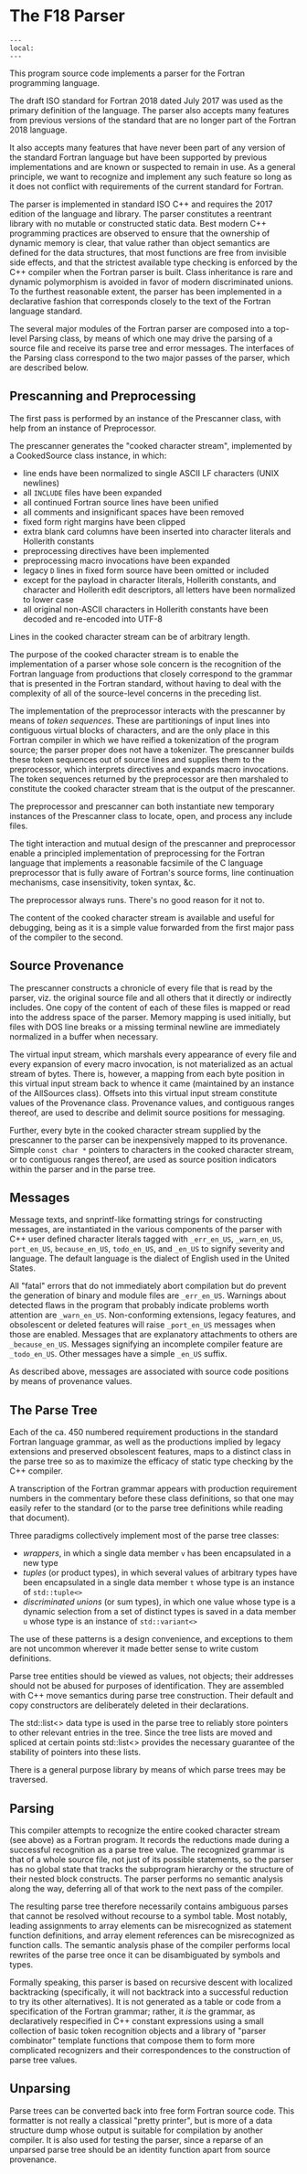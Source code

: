 <!--===- docs/Parsing.md 
  
   Part of the LLVM Project, under the Apache License v2.0 with LLVM Exceptions.
   See https://llvm.org/LICENSE.txt for license information.
   SPDX-License-Identifier: Apache-2.0 WITH LLVM-exception
  
-->

# The F18 Parser

```{contents}
---
local:
---
```

This program source code implements a parser for the Fortran programming
language.

The draft ISO standard for Fortran 2018 dated July 2017 was used as the
primary definition of the language.  The parser also accepts many features
from previous versions of the standard that are no longer part of the Fortran
2018 language.

It also accepts many features that have never been part of any version
of the standard Fortran language but have been supported by previous
implementations and are known or suspected to remain in use.  As a
general principle, we want to recognize and implement any such feature
so long as it does not conflict with requirements of the current standard
for Fortran.

The parser is implemented in standard ISO C++ and requires the 2017
edition of the language and library.  The parser constitutes a reentrant
library with no mutable or constructed static data.  Best modern C++
programming practices are observed to ensure that the ownership of
dynamic memory is clear, that value rather than object semantics are
defined for the data structures, that most functions are free from
invisible side effects, and that the strictest available type checking
is enforced by the C++ compiler when the Fortran parser is built.
Class inheritance is rare and dynamic polymorphism is avoided in favor
of modern discriminated unions.  To the furthest reasonable extent, the
parser has been implemented in a declarative fashion that corresponds
closely to the text of the Fortran language standard.

The several major modules of the Fortran parser are composed into a
top-level Parsing class, by means of which one may drive the parsing of a
source file and receive its parse tree and error messages.  The interfaces
of the Parsing class correspond to the two major passes of the parser,
which are described below.

## Prescanning and Preprocessing

The first pass is performed by an instance of the Prescanner class,
with help from an instance of Preprocessor.

The prescanner generates the "cooked character stream", implemented
by a CookedSource class instance, in which:
* line ends have been normalized to single ASCII LF characters (UNIX newlines)
* all `INCLUDE` files have been expanded
* all continued Fortran source lines have been unified
* all comments and insignificant spaces have been removed
* fixed form right margins have been clipped
* extra blank card columns have been inserted into character literals
  and Hollerith constants
* preprocessing directives have been implemented
* preprocessing macro invocations have been expanded
* legacy `D` lines in fixed form source have been omitted or included
* except for the payload in character literals, Hollerith constants,
  and character and Hollerith edit descriptors, all letters have been
  normalized to lower case
* all original non-ASCII characters in Hollerith constants have been
  decoded and re-encoded into UTF-8

Lines in the cooked character stream can be of arbitrary length.

The purpose of the cooked character stream is to enable the implementation
of a parser whose sole concern is the recognition of the Fortran language
from productions that closely correspond to the grammar that is presented
in the Fortran standard, without having to deal with the complexity of
all of the source-level concerns in the preceding list.

The implementation of the preprocessor interacts with the prescanner by
means of _token sequences_.  These are partitionings of input lines into
contiguous virtual blocks of characters, and are the only place in this
Fortran compiler in which we have reified a tokenization of the program
source; the parser proper does not have a tokenizer.  The prescanner
builds these token sequences out of source lines and supplies them
to the preprocessor, which interprets directives and expands macro
invocations.  The token sequences returned by the preprocessor are then
marshaled to constitute the cooked character stream that is the output of
the prescanner.

The preprocessor and prescanner can both instantiate new temporary
instances of the Prescanner class to locate, open, and process any
include files.

The tight interaction and mutual design of the prescanner and preprocessor
enable a principled implementation of preprocessing for the Fortran
language that implements a reasonable facsimile of the C language
preprocessor that is fully aware of Fortran's source forms, line
continuation mechanisms, case insensitivity, token syntax, &c.

The preprocessor always runs.  There's no good reason for it not to.

The content of the cooked character stream is available and useful
for debugging, being as it is a simple value forwarded from the first major
pass of the compiler to the second.

## Source Provenance

The prescanner constructs a chronicle of every file that is read by the
parser, viz. the original source file and all others that it directly
or indirectly includes.  One copy of the content of each of these files
is mapped or read into the address space of the parser.  Memory mapping
is used initially, but files with DOS line breaks or a missing terminal
newline are immediately normalized in a buffer when necessary.

The virtual input stream, which marshals every appearance of every file
and every expansion of every macro invocation, is not materialized as
an actual stream of bytes.  There is, however, a mapping from each byte
position in this virtual input stream back to whence it came (maintained
by an instance of the AllSources class).  Offsets into this virtual input
stream constitute values of the Provenance class.  Provenance values,
and contiguous ranges thereof, are used to describe and delimit source
positions for messaging.

Further, every byte in the cooked character stream supplied by the
prescanner to the parser can be inexpensively mapped to its provenance.
Simple `const char *` pointers to characters in the cooked character
stream, or to contiguous ranges thereof, are used as source position
indicators within the parser and in the parse tree.

## Messages

Message texts, and snprintf-like formatting strings for constructing
messages, are instantiated in the various components of the parser with
C++ user defined character literals tagged with `_err_en_US`, `_warn_en_US`,
`port_en_US`, `because_en_US`, `todo_en_US`, and `_en_US` to signify severity
and language.
The default language is the dialect of English used in the United States.

All "fatal" errors that do not immediately abort compilation but do
prevent the generation of binary and module files are `_err_en_US`.
Warnings about detected flaws in the program that probably indicate
problems worth attention are `_warn_en_US`.
Non-conforming extensions, legacy features, and obsolescent or deleted
features will raise `_port_en_US` messages when those are enabled.
Messages that are explanatory attachments to others are `_because_en_US`.
Messages signifying an incomplete compiler feature are `_todo_en_US`.
Other messages have a simple `_en_US` suffix.

As described above, messages are associated with
source code positions by means of provenance values.

## The Parse Tree

Each of the ca. 450 numbered requirement productions in the standard
Fortran language grammar, as well as the productions implied by legacy
extensions and preserved obsolescent features, maps to a distinct class
in the parse tree so as to maximize the efficacy of static type checking
by the C++ compiler.

A transcription of the Fortran grammar appears with production requirement
numbers in the commentary before these class definitions, so that one
may easily refer to the standard (or to the parse tree definitions while
reading that document).

Three paradigms collectively implement most of the parse tree classes:
* *wrappers*, in which a single data member `v` has been encapsulated
  in a new type
* *tuples* (or product types), in which several values of arbitrary
  types have been encapsulated in a single data member `t` whose type
  is an instance of `std::tuple<>`
* *discriminated unions* (or sum types), in which one value whose type is
  a dynamic selection from a set of distinct types is saved in a data
  member `u` whose type is an instance of `std::variant<>`

The use of these patterns is a design convenience, and exceptions to them
are not uncommon wherever it made better sense to write custom definitions.

Parse tree entities should be viewed as values, not objects; their
addresses should not be abused for purposes of identification.  They are
assembled with C++ move semantics during parse tree construction.
Their default and copy constructors are deliberately deleted in their
declarations. 

The std::list<> data type is used in the parse tree to reliably store pointers
to other relevant entries in the tree. Since the tree lists are moved and
spliced at certain points std::list<> provides the necessary guarantee of the
stability of pointers into these lists.

There is a general purpose library by means of which parse trees may
be traversed.

## Parsing

This compiler attempts to recognize the entire cooked character stream
(see above) as a Fortran program.  It records the reductions made during
a successful recognition as a parse tree value.  The recognized grammar
is that of a whole source file, not just of its possible statements,
so the parser has no global state that tracks the subprogram hierarchy
or the structure of their nested block constructs.  The parser performs
no semantic analysis along the way, deferring all of that work to the
next pass of the compiler.

The resulting parse tree therefore necessarily contains ambiguous parses
that cannot be resolved without recourse to a symbol table.  Most notably,
leading assignments to array elements can be misrecognized as statement
function definitions, and array element references can be misrecognized
as function calls.  The semantic analysis phase of the compiler performs
local rewrites of the parse tree once it can be disambiguated by symbols
and types.

Formally speaking, this parser is based on recursive descent with
localized backtracking (specifically, it will not backtrack into a
successful reduction to try its other alternatives).  It is not generated
as a table or code from a specification of the Fortran grammar; rather, it
_is_ the grammar, as declaratively respecified in C++ constant expressions
using a small collection of basic token recognition objects and a library
of "parser combinator" template functions that compose them to form more
complicated recognizers and their correspondences to the construction
of parse tree values.

## Unparsing

Parse trees can be converted back into free form Fortran source code.
This formatter is not really a classical "pretty printer", but is
more of a data structure dump whose output is suitable for compilation
by another compiler.  It is also used for testing the parser, since a
reparse of an unparsed parse tree should be an identity function apart from
source provenance.
